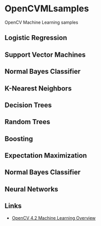 # OpenCVMLsamples
OpenCV Machine Learning samples

## Logistic Regression

## Support Vector Machines

## Normal Bayes Classifier

## K-Nearest Neighbors

## Decision Trees

## Random Trees

## Boosting

## Expectation Maximization

## Normal Bayes Classifier

## Neural Networks

## Links
* [OpenCV 4.2 Machine Learning Overview](https://docs.opencv.org/4.2.0/dc/dd6/ml_intro.html)
